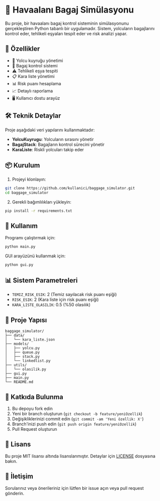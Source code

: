 # 🧳 Havaalanı Bagaj Simülasyonu

Bu proje, bir havaalanı bagaj kontrol sisteminin simülasyonunu gerçekleştiren Python tabanlı bir uygulamadır. Sistem, yolcuların bagajlarını kontrol eder, tehlikeli eşyaları tespit eder ve risk analizi yapar.

## 🌟 Özellikler

- 🚶 Yolcu kuyruğu yönetimi
- 🎒 Bagaj kontrol sistemi
- ⚠️ Tehlikeli eşya tespiti
- 📋 Kara liste yönetimi
- 📊 Risk puanı hesaplama
- 📈 Detaylı raporlama
- 🖥️ Kullanıcı dostu arayüz

## 🛠️ Teknik Detaylar

Proje aşağıdaki veri yapılarını kullanmaktadır:

- **YolcuKuyrugu**: Yolcuların sırasını yönetir
- **BagajStack**: Bagajların kontrol sürecini yönetir
- **KaraListe**: Riskli yolcuları takip eder

## 📦 Kurulum

1. Projeyi klonlayın:
```bash
git clone https://github.com/kullanici/baggage_simulator.git
cd baggage_simulator
```

2. Gerekli bağımlılıkları yükleyin:
```bash
pip install -r requirements.txt
```

## 🚀 Kullanım

Programı çalıştırmak için:

```bash
python main.py
```

GUI arayüzünü kullanmak için:

```bash
python gui.py
```

## 📊 Sistem Parametreleri

- `TEMIZ_RISK_ESIK`: 2 (Temiz sayılacak risk puanı eşiği)
- `RISK_ESIK`: 2 (Kara liste için risk puanı eşiği)
- `KARA_LISTE_OLASILIK`: 0.5 (%50 olasılık)

## 📝 Proje Yapısı

```
baggage_simulator/
├── data/
│   └── kara_liste.json
├── models/
│   ├── yolcu.py
│   ├── queue.py
│   ├── stack.py
│   └── linkedlist.py
├── utils/
│   └── olasilik.py
├── gui.py
├── main.py
└── README.md
```

## 🤝 Katkıda Bulunma

1. Bu depoyu fork edin
2. Yeni bir branch oluşturun (`git checkout -b feature/yeniOzellik`)
3. Değişikliklerinizi commit edin (`git commit -am 'Yeni özellik: X'`)
4. Branch'inizi push edin (`git push origin feature/yeniOzellik`)
5. Pull Request oluşturun

## 📜 Lisans

Bu proje MIT lisansı altında lisanslanmıştır. Detaylar için [LICENSE](LICENSE) dosyasına bakın.

## 👥 İletişim

Sorularınız veya önerileriniz için lütfen bir issue açın veya pull request gönderin. 